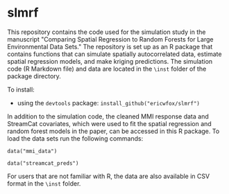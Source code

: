# slmrf

This repository contains the code used for the simulation study in the manuscript "Comparing Spatial Regression to Random Forests for Large Environmental Data Sets."  The repository is set up as an R package that contains functions that can simulate spatially autocorrelated data, estimate spatial regression models, and make kriging predictions.  The simulation code (R Markdown file) and data are located in the `\inst` folder of the package directory.

To install:

* using the `devtools` package: `install_github("ericwfox/slmrf")`

In addition to the simulation code, the cleaned MMI response data and StreamCat covariates, which were used to fit the spatial regression and random forest models in the paper, can be accessed in this R package.  To load the data sets run the following commands:

`data("mmi_data")`

`data("streamcat_preds")`

For users that are not familiar with R, the data are also available in CSV format in the `\inst` folder.  



